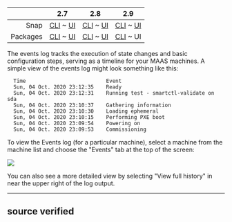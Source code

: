 <!-- deb-2-7-cli
||2.7|2.8|2.9|
|-----:|:-----:|:-----:|:-----:|
|Snap|[CLI](/t/deploy-machines/3388) ~ [UI](/t/deploy-machines/3389)|[CLI](/t/deploy-machines/3390) ~ [UI](/t/deploy-machines/3391)|[CLI](/t/deploy-machines/3393) ~ [UI](/t/deploy-machines/3392)|
|Packages|CLI ~ [UI](/t/deploy-machines/3383)|[CLI](/t/deploy-machines/3384) ~ [UI](/t/deploy-machines/3385)|[CLI](/t/deploy-machines/3386) ~ [UI](/t/deploy-machines/3387)|
 deb-2-7-cli -->

<!-- deb-2-7-ui
||2.7|2.8|2.9|
|-----:|:-----:|:-----:|:-----:|
|Snap|[CLI](/t/deploy-machines/3388) ~ [UI](/t/deploy-machines/3389)|[CLI](/t/deploy-machines/3390) ~ [UI](/t/deploy-machines/3391)|[CLI](/t/deploy-machines/3393) ~ [UI](/t/deploy-machines/3392)|
|Packages|[CLI](/t/deploy-machines/3382) ~ UI|[CLI](/t/deploy-machines/3384) ~ [UI](/t/deploy-machines/3385)|[CLI](/t/deploy-machines/3386) ~ [UI](/t/deploy-machines/3387)|
 deb-2-7-ui -->

<!-- deb-2-8-cli
||2.7|2.8|2.9|
|-----:|:-----:|:-----:|:-----:|
|Snap|[CLI](/t/deploy-machines/3388) ~ [UI](/t/deploy-machines/3389)|[CLI](/t/deploy-machines/3390) ~ [UI](/t/deploy-machines/3391)|[CLI](/t/deploy-machines/3393) ~ [UI](/t/deploy-machines/3392)|
|Packages|[CLI](/t/deploy-machines/3382) ~ [UI](/t/deploy-machines/3383)|CLI ~ [UI](/t/deploy-machines/3385)|[CLI](/t/deploy-machines/3386) ~ [UI](/t/deploy-machines/3387)|
 deb-2-8-cli -->

<!-- deb-2-8-ui
||2.7|2.8|2.9|
|-----:|:-----:|:-----:|:-----:|
|Snap|[CLI](/t/deploy-machines/3388) ~ [UI](/t/deploy-machines/3389)|[CLI](/t/deploy-machines/3390) ~ [UI](/t/deploy-machines/3391)|[CLI](/t/deploy-machines/3393) ~ [UI](/t/deploy-machines/3392)|
|Packages|[CLI](/t/deploy-machines/3382) ~ [UI](/t/deploy-machines/3383)|[CLI](/t/deploy-machines/3384) ~ UI|[CLI](/t/deploy-machines/3386) ~ [UI](/t/deploy-machines/3387)|
 deb-2-8-ui -->

<!-- deb-2-9-cli
||2.7|2.8|2.9|
|-----:|:-----:|:-----:|:-----:|
|Snap|[CLI](/t/deploy-machines/3388) ~ [UI](/t/deploy-machines/3389)|[CLI](/t/deploy-machines/3390) ~ [UI](/t/deploy-machines/3391)|[CLI](/t/deploy-machines/3393) ~ [UI](/t/deploy-machines/3392)|
|Packages|[CLI](/t/deploy-machines/3382) ~ [UI](/t/deploy-machines/3383)|[CLI](/t/deploy-machines/3384) ~ [UI](/t/deploy-machines/3385)|CLI ~ [UI](/t/deploy-machines/3387)|
 deb-2-9-cli -->

||2.7|2.8|2.9|
|-----:|:-----:|:-----:|:-----:|
|Snap|[CLI](/t/deploy-machines/3388) ~ [UI](/t/deploy-machines/3389)|[CLI](/t/deploy-machines/3390) ~ [UI](/t/deploy-machines/3391)|[CLI](/t/deploy-machines/3393) ~ [UI](/t/deploy-machines/3392)|
|Packages|[CLI](/t/deploy-machines/3382) ~ [UI](/t/deploy-machines/3383)|[CLI](/t/deploy-machines/3384) ~ [UI](/t/deploy-machines/3385)|[CLI](/t/deploy-machines/3386) ~ UI|

<!-- snap-2-7-cli
||2.7|2.8|2.9|
|-----:|:-----:|:-----:|:-----:|
|Snap|CLI ~ [UI](/t/deploy-machines/3389)|[CLI](/t/deploy-machines/3390) ~ [UI](/t/deploy-machines/3391)|[CLI](/t/deploy-machines/3393) ~ [UI](/t/deploy-machines/3392)|
|Packages|[CLI](/t/deploy-machines/3382) ~ [UI](/t/deploy-machines/3383)|[CLI](/t/deploy-machines/3384) ~ [UI](/t/deploy-machines/3385)|[CLI](/t/deploy-machines/3386) ~ [UI](/t/deploy-machines/3387)|
 snap-2-7-cli -->

<!-- snap-2-7-ui
||2.7|2.8|2.9|
|-----:|:-----:|:-----:|:-----:|
|Snap|[CLI](/t/deploy-machines/3388) ~ UI|[CLI](/t/deploy-machines/3390) ~ [UI](/t/deploy-machines/3391)|[CLI](/t/deploy-machines/3393) ~ [UI](/t/deploy-machines/3392)|
|Packages|[CLI](/t/deploy-machines/3382) ~ [UI](/t/deploy-machines/3383)|[CLI](/t/deploy-machines/3384) ~ [UI](/t/deploy-machines/3385)|[CLI](/t/deploy-machines/3386) ~ [UI](/t/deploy-machines/3387)|
 snap-2-7-ui -->

<!-- snap-2-8-cli
||2.7|2.8|2.9|
|-----:|:-----:|:-----:|:-----:|
|Snap|[CLI](/t/deploy-machines/3388) ~ [UI](/t/deploy-machines/3389)|CLI ~ [UI](/t/deploy-machines/3391)|[CLI](/t/deploy-machines/3393) ~ [UI](/t/deploy-machines/3392)|
|Packages|[CLI](/t/deploy-machines/3382) ~ [UI](/t/deploy-machines/3383)|[CLI](/t/deploy-machines/3384) ~ [UI](/t/deploy-machines/3385)|[CLI](/t/deploy-machines/3386) ~ [UI](/t/deploy-machines/3387)|
 snap-2-8-cli -->

<!-- snap-2-8-ui
||2.7|2.8|2.9|
|-----:|:-----:|:-----:|:-----:|
|Snap|[CLI](/t/deploy-machines/3388) ~ [UI](/t/deploy-machines/3389)|[CLI](/t/deploy-machines/3390) ~ UI|[CLI](/t/deploy-machines/3393) ~ [UI](/t/deploy-machines/3392)|
|Packages|[CLI](/t/deploy-machines/3382) ~ [UI](/t/deploy-machines/3383)|[CLI](/t/deploy-machines/3384) ~ [UI](/t/deploy-machines/3385)|[CLI](/t/deploy-machines/3386) ~ [UI](/t/deploy-machines/3387)|
 snap-2-8-ui -->

<!-- snap-2-9-cli
||2.7|2.8|2.9|
|-----:|:-----:|:-----:|:-----:|
|Snap|[CLI](/t/deploy-machines/3388) ~ [UI](/t/deploy-machines/3389)|[CLI](/t/deploy-machines/3390) ~ [UI](/t/deploy-machines/3391)|CLI ~ [UI](/t/deploy-machines/3392)|
|Packages|[CLI](/t/deploy-machines/3382) ~ [UI](/t/deploy-machines/3383)|[CLI](/t/deploy-machines/3384) ~ [UI](/t/deploy-machines/3385)|[CLI](/t/deploy-machines/3386) ~ [UI](/t/deploy-machines/3387)|
 snap-2-9-cli -->

<!-- snap-2-9-ui
||2.7|2.8|2.9|
|-----:|:-----:|:-----:|:-----:|
|Snap|[CLI](/t/deploy-machines/3388) ~ [UI](/t/deploy-machines/3389)|[CLI](/t/deploy-machines/3390) ~ [UI](/t/deploy-machines/3391)|[CLI](/t/deploy-machines/3393) ~ UI|
|Packages|[CLI](/t/deploy-machines/3382) ~ [UI](/t/deploy-machines/3383)|[CLI](/t/deploy-machines/3384) ~ [UI](/t/deploy-machines/3385)|[CLI](/t/deploy-machines/3386) ~ [UI](/t/deploy-machines/3387)|
 snap-2-9-ui -->

The events log tracks the execution of state changes and basic configuration steps, serving as a timeline for your MAAS machines.  A simple view of the events log might look something like this:

```
  Time 	                        Event
  Sun, 04 Oct. 2020 23:12:35 	Ready
  Sun, 04 Oct. 2020 23:12:31 	Running test - smartctl-validate on sda
  Sun, 04 Oct. 2020 23:10:37 	Gathering information
  Sun, 04 Oct. 2020 23:10:30 	Loading ephemeral
  Sun, 04 Oct. 2020 23:10:15 	Performing PXE boot
  Sun, 04 Oct. 2020 23:09:54 	Powering on
  Sun, 04 Oct. 2020 23:09:53 	Commissioning
```

To view the Events log (for a particular machine), select a machine from the machine list and choose the "Events" tab at the top of the screen:

<a href="https://discourse.maas.io/uploads/default/original/1X/45ad4b968f85ef38e875e6df03d9f832fc7d4743.png" target = "_blank"><img  src="https://discourse.maas.io/uploads/default/original/1X/45ad4b968f85ef38e875e6df03d9f832fc7d4743.png"></a>

You can also see a more detailed view by selecting "View full history" in near the upper right of the log output.

<!-- snap-2-7-cli snap-2-8-cli snap-2-9-cli deb-2-7-cli deb-2-8-cli deb-2-9-cli
To view the raw Events log, enter the following command:

```
maas $PROFILE events query
```

You can tabulate the results, sorted by machine, with the following command:

```
maas admin events query | jq -r '(["HOSTNAME","TIMESTAMP","TYPE","DESCRIPTION"] | (., map(length*"-"))),
(.events[] | [.hostname, .created, .type, .description // "-"]) | @tsv' | column -t -s $'\t'
snap-2-7-cli snap-2-8-cli snap-2-9-cli deb-2-7-cli deb-2-8-cli deb-2-9-cli -->


------
**source verified**
------